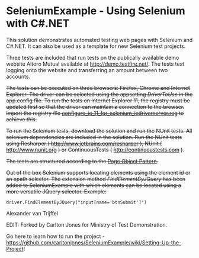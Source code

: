 SeleniumExample - Using Selenium with C#.NET
===============

This solution demonstrates automated testing web pages with Selenium and C#.NET. It can also be used as a template for new Selenium test projects.

Three tests are included that run tests on the publically available demo website Altoro Mutual available at http://demo.testfire.net/. The tests test logging onto the website and transferring an amount between two accounts.

~~The tests can be executed on three browsers: Firefox, Chrome and Internet Explorer. The driver can be selected using 
the appsetting *DriverToUse* in the app.config file. To run the tests on Internet Explorer 11, the registry must be updated first so that the driver can maintain a connection to the browser. Import the registry file [configure_ie_11_for_selenium_iedriverserver.reg](https://github.com/atosorigin/SeleniumExample/blob/master/configure_ie_11_for_selenium_iedriverserver.reg) to achieve this.~~

~~To run the Selenium tests, download the solution and run the NUnit tests. All selenium dependencies are included in the solution. Run the NUnit tests using Resharper ( http://www.jetbrains.com/resharper ), NUnit ( http://www.nunit.org ) or ContinuousTests ( http://continuoustests.com ).~~

~~The tests are structured according to the [Page Object Pattern](https://code.google.com/p/selenium/wiki/PageObjects).~~

~~Out of the box Selenium supports locating elements using the element id or an xpath selector. The extension method *FindElementByJQuery* has been added to SeleniumExample with which elements can be located using a more versatile JQuery selector. Example:~~

    driver.FindElementByJQuery("input[name='btnSubmit']")

Alexander van Trijffel

EDIT: Forked by Carlton Jones for Ministry of Test Demonstration.

Go here to learn how to run the project - https://github.com/carltonjones/SeleniumExample/wiki/Setting-Up-the-Project!
